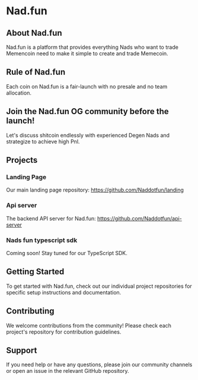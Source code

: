 # Nad.fun

## About Nad.fun
Nad.fun is a platform that provides everything Nads who want to trade Memencoin need to make it simple to create and trade Memecoin.

## Rule of Nad.fun
Each coin on Nad.fun is a fair-launch with no presale and no team allocation.

## Join the Nad.fun OG community before the launch!
Let's discuss shitcoin endlessly with experienced Degen Nads and strategize to achieve high Pnl.

## Projects

### Landing Page
Our main landing page repository:
https://github.com/Naddotfun/landing

### Api server
The backend API server for Nad.fun:
https://github.com/Naddotfun/api-server

### Nads fun typescript sdk
Coming soon! Stay tuned for our TypeScript SDK.

## Getting Started

To get started with Nad.fun, check out our individual project repositories for specific setup instructions and documentation.

## Contributing

We welcome contributions from the community! Please check each project's repository for contribution guidelines.

## Support

If you need help or have any questions, please join our community channels or open an issue in the relevant GitHub repository.
